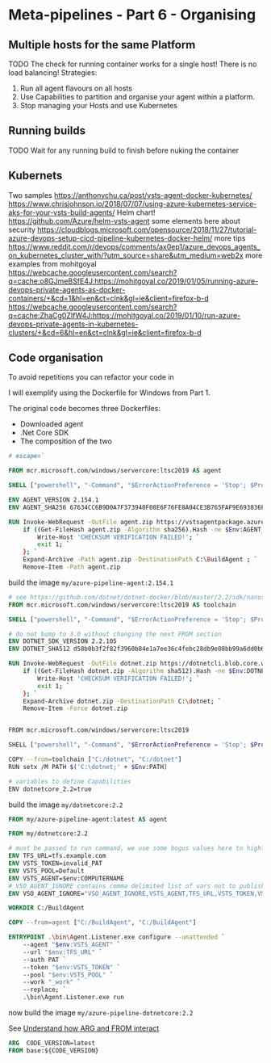 # Meta-pipelines - Part 6 - Organising

## Multiple hosts for the same Platform
TODO
The check for running container works for a single host!
There is no load balancing!
Strategies:
1. Run all agent flavours on all hosts
2. Use Capabilities to partition and organise your agent within a platform.
3. Stop managing your Hosts and use Kubernetes

## Running builds
TODO
Wait for any running build to finish before nuking the container

## Kubernets
Two samples
https://anthonychu.ca/post/vsts-agent-docker-kubernetes/
https://www.chrisjohnson.io/2018/07/07/using-azure-kubernetes-service-aks-for-your-vsts-build-agents/
Helm chart!
https://github.com/Azure/helm-vsts-agent
some elements here about security
https://cloudblogs.microsoft.com/opensource/2018/11/27/tutorial-azure-devops-setup-cicd-pipeline-kubernetes-docker-helm/
more tips
https://www.reddit.com/r/devops/comments/ax0ep1/azure_devops_agents_on_kubernetes_cluster_with/?utm_source=share&utm_medium=web2x
more examples from mohitgoyal
https://webcache.googleusercontent.com/search?q=cache:o8GJmeBSfE4J:https://mohitgoyal.co/2019/01/05/running-azure-devops-private-agents-as-docker-containers/+&cd=1&hl=en&ct=clnk&gl=ie&client=firefox-b-d
https://webcache.googleusercontent.com/search?q=cache:ZhaCg0ZIfW4J:https://mohitgoyal.co/2019/01/10/run-azure-devops-private-agents-in-kubernetes-clusters/+&cd=6&hl=en&ct=clnk&gl=ie&client=firefox-b-d

## Code organisation

To avoid repetitions you can refactor your code in 

I will exemplify using the Dockerfile for Windows from Part 1.

The original code becomes three Dockerfiles:
- Downloaded agent
- .Net Core SDK
- The composition of the two




```Dockerfile
# escape=`

FROM mcr.microsoft.com/windows/servercore:ltsc2019 AS agent

SHELL ["powershell", "-Command", "$ErrorActionPreference = 'Stop'; $ProgressPreference = 'SilentlyContinue';"]

ENV AGENT_VERSION 2.154.1
ENV AGENT_SHA256 67634CC6B9D0A7F373940F08E6F76FE8A04CE3B765FAF9E693836F35289A08B1

RUN Invoke-WebRequest -OutFile agent.zip https://vstsagentpackage.azureedge.net/agent/$env:AGENT_VERSION/vsts-agent-win-x64-$env:AGENT_VERSION.zip; `
    if ((Get-FileHash agent.zip -Algorithm sha256).Hash -ne $Env:AGENT_SHA256) { `
        Write-Host 'CHECKSUM VERIFICATION FAILED!'; `
        exit 1; `
    }; `
    Expand-Archive -Path agent.zip -DestinationPath C:\BuildAgent ; `
    Remove-Item -Path agent.zip
```

build the image `my/azure-pipeline-agent:2.154.1`

```Dockerfile
# see https://github.com/dotnet/dotnet-docker/blob/master/2.2/sdk/nanoserver-1809/amd64/Dockerfile
FROM mcr.microsoft.com/windows/servercore:ltsc2019 AS toolchain

SHELL ["powershell", "-Command", "$ErrorActionPreference = 'Stop'; $ProgressPreference = 'SilentlyContinue';"]

# do not bump to 3.0 without changing the next FROM section
ENV DOTNET_SDK_VERSION 2.2.105
ENV DOTNET_SHA512 d58b0b3f2f82f3960b84e1a7ee36c4febc28db9e08bb99a6dd0b61e5812631d935c471a5ba2f90c966fbcddb208454948339ee5c0d7fbaee4168f3fe6c0827f4

RUN Invoke-WebRequest -OutFile dotnet.zip https://dotnetcli.blob.core.windows.net/dotnet/Sdk/$Env:DOTNET_SDK_VERSION/dotnet-sdk-$Env:DOTNET_SDK_VERSION-win-x64.zip; `
    if ((Get-FileHash dotnet.zip -Algorithm sha512).Hash -ne $Env:DOTNET_SHA512) { `
        Write-Host 'CHECKSUM VERIFICATION FAILED!'; `
        exit 1; `
    }; `
    Expand-Archive dotnet.zip -DestinationPath C:\dotnet; `
    Remove-Item -Force dotnet.zip


FROM mcr.microsoft.com/windows/servercore:ltsc2019

SHELL ["powershell", "-Command", "$ErrorActionPreference = 'Stop'; $ProgressPreference = 'SilentlyContinue';"]

COPY --from=toolchain ["C:/dotnet", "C:/dotnet"]
RUN setx /M PATH $('C:\dotnet;' + $Env:PATH)

# variables to define Capabilities
ENV dotnetcore_2.2=true
```

build the image `my/dotnetcore:2.2`

```Dockerfile
FROM my/azure-pipeline-agent:latest AS agent

FROM my/dotnetcore:2.2

# must be passed to run command, we use some bogus values here to highlight what is missing
ENV TFS_URL=tfs.example.com
ENV VSTS_TOKEN=invalid_PAT
ENV VSTS_POOL=Default
ENV VSTS_AGENT=$env:COMPUTERNAME
# VSO_AGENT_IGNORE contains comma delimited list of vars not to publish as capabilities by Agent
ENV VSO_AGENT_IGNORE="VSO_AGENT_IGNORE,VSTS_AGENT,TFS_URL,VSTS_TOKEN,VSTS_POOL"

WORKDIR C:/BuildAgent

COPY --from=agent ["C:/BuildAgent", "C:/BuildAgent"]

ENTRYPOINT .\bin\Agent.Listener.exe configure --unattended `
    --agent "$env:VSTS_AGENT" `
    --url "$env:TFS_URL" `
    --auth PAT `
    --token "$env:VSTS_TOKEN" `
    --pool "$env:VSTS_POOL" `
    --work "_work" `
    --replace; `
    .\bin\Agent.Listener.exe run
```

now build the image `my/azure-pipeline-dotnetcore:2.2`



See [Understand how ARG and FROM interact](https://docs.docker.com/engine/reference/builder/#understand-how-arg-and-from-interact)

```Dockerfile
ARG  CODE_VERSION=latest
FROM base:${CODE_VERSION}
```